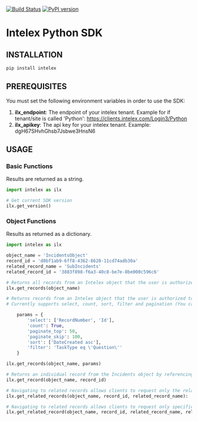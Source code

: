 [![Build Status](https://travis-ci.org/thomassampson/intelex_sdk.svg?branch=v0.0.27)](https://travis-ci.org/thomassampson/intelex_sdk) [![PyPI version](https://badge.fury.io/py/intelex.svg)](https://badge.fury.io/py/intelex)

# Intelex Python SDK

## INSTALLATION

```python
pip install intelex
```

## PREREQUISITES

You must set the following environment variables in order to use the SDK:

1. **ilx_endpoint**: The endpoint of your intelex tenant. Example for if tenant/site is called 'Python': https://clients.intelex.com/Login3/Python
2. **ilx_apikey**: The api key for your intelex tenant. Example: dgH67SHvhGhsb7Jsbwe3HnsN6

## USAGE

### Basic Functions

Results are returned as a string.

```python
import intelex as ilx

# Get current SDK version
ilx.get_version()
```

### Object Functions

Results as returned as a dictionary.

```python
import intelex as ilx

object_name = 'IncidentsObject'
record_id = 'd0bf1ab9-6ff8-4362-8620-11cd74adb30a'
related_record_name = 'SubIncidents'
related_record_id = '3883f898-f6a3-40c8-be7e-8be000c596c6'

# Returns all records from an Intelex object that the user is authorized to view
ilx.get_records(object_name)

# Returns records from an Intelex object that the user is authorized to view based on input parameters in a dictionary
# Currently supports select, count, sort, filter and pagination (You can add one or many)

    params = {
        'select': ['RecordNumber', 'Id'],
        'count': True,
        'paginate_top': 50,
        'paginate_skip': 100,
        'sort': ['DateCreated asc'],
        'filter': 'TaskType eq \'Question\''
    }

ilx.get_records(object_name, params)

# Returns an individual record from the Incidents object by referencing the UID of the record
ilx.get_record(object_name, record_id)

# Navigating to related records allows clients to request only the relational data belonging to a parent record.
ilx.get_related_records(object_name, record_id, related_record_name):

# Navigating to related records allows clients to request only specific relational data belonging to a parent record. 
ilx.get_related_record(object_name, record_id, related_record_name, related_record_id)
```